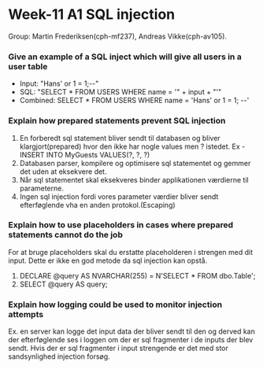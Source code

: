 # Week-11 A1 SQL injection
Group: Martin Frederiksen(cph-mf237), Andreas Vikke(cph-av105).


### Give an example of a SQL inject which will give all users in a user table
- Input: "Hans' or 1 = 1;--"
- SQL: "SELECT * FROM USERS WHERE name = '" + input + "'"
- Combined: SELECT * FROM USERS WHERE name = 'Hans' or 1 = 1; --'


### Explain how prepared statements prevent SQL injection
1. En forberedt sql statement bliver sendt til databasen og bliver klargjort(prepared) hvor den ikke har nogle values men ? istedet. Ex - INSERT INTO MyGuests VALUES(?, ?, ?)
2. Databasen parser, kompilere og optimisere sql statementet og gemmer det uden at eksekvere det.
3. Når sql statementet skal eksekveres binder applikationen værdierne til parameterne.
4. Ingen sql injection fordi vores parameter værdier bliver sendt efterføglende vha en anden protokol.(Escaping)


### Explain how to use placeholders in cases where prepared statements cannot do the job
For at bruge placeholders skal du erstatte placeholderen i strengen med dit input. Dette er ikke en god metode da sql injection kan opstå. 
1. DECLARE @query AS NVARCHAR(255) = N'SELECT * FROM dbo.Table';
2. SELECT @query AS query;


### Explain how logging could be used to monitor injection attempts
Ex. en server kan logge det input data der bliver sendt til den og derved kan der efterføglende ses i loggen om der er sql fragmenter i de inputs der blev sendt. Hvis der er sql fragmenter i input strengende er det med stor sandsynlighed injection forsøg.
